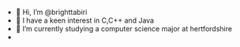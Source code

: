 - 👋 Hi, I’m @brighttabiri
- 👀 I have a keen interest in C,C++ and Java
- 🌱 I’m currently studying a computer science major at hertfordshire
- 

<!---
brighttabiri/brighttabiri is a ✨ special ✨ repository because its `README.md` (this file) appears on your GitHub profile.
You can click the Preview link to take a look at your changes.
--->

